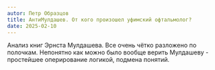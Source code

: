 ```yaml
---
autor: Петр Образцов
title: АнтиМулдашев. От кого произошел уфимский офтальмолог?
date: 2025-02-10
---
```

Анализ книг Эрнста Мулдашева. Все очень чётко разложено по полочкам. Непонятно как можно было вообще верить Мулдашеву - простейшее оперирование логикой, подмена понятий.
